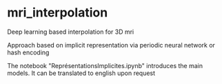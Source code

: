 # mri_interpolation
Deep learning based interpolation for 3D mri

Approach based on implicit representation via periodic neural network or hash encoding

The notebook "ReprésentationsImplicites.ipynb" introduces the main models. It can be translated to english upon request

